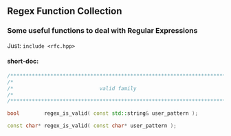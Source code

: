 ## Regex Function Collection  
  
### Some useful functions to deal with Regular Expressions

Just: `include <rfc.hpp>`  
  
#### short-doc:

```C++
/***********************************************************************/
/*                                                                     */
/*                            valid family                             */
/*                                                                     */
/***********************************************************************/

bool        regex_is_valid( const std::string& user_pattern );

const char* regex_is_valid( const char* user_pattern );
```
